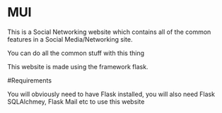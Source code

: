 # MUI

This is a Social Networking website which contains all of the common features in a Social Media/Networking site.

You can do all the common stuff with this thing

This website is made using the framework flask.

#Requirements

You will obviously need to have Flask installed, you will also need Flask SQLAlchmey, Flask Mail etc to use this website
